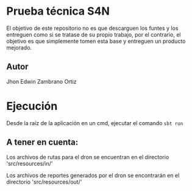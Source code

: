 # Prueba técnica S4N

El objetivo de este repositorio no es que descarguen los funtes y los entreguen como si se tratase de su propio trabajo,
por el contrario, el objetivo es que simplemente tomen esta base y entreguen un producto mejorado.

## Autor

Jhon Edwin Zambrano Ortiz

# Ejecución

Desde la raíz de la aplicación en un cmd, ejecutar el comando `sbt run`

## A tener en cuenta:

Los archivos de rutas para el dron se encuentran en el directorio 'src/resources/in/'

Los archivos de reportes generados por el dron se encontrarán en el directorio 'src/resources/out/'
